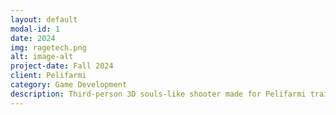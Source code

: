 ```yaml
---
layout: default
modal-id: 1
date: 2024
img: ragetech.png
alt: image-alt
project-date: Fall 2024
client: Pelifarmi
category: Game Development
description: Third-person 3D souls-like shooter made for Pelifarmi training program in the span of ~5 weeks. I was in charge of game development & programming in Unity 6.
---
```

